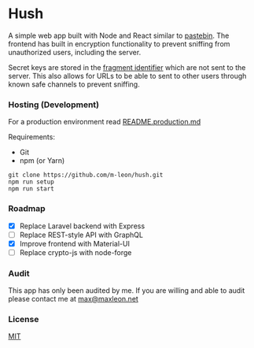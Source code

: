# Hush

A simple web app built with Node and React similar to [pastebin](https://pastebin.com/). The frontend has built in encryption functionality to prevent sniffing from unauthorized users, including the server.

Secret keys are stored in the [fragment identifier](https://tools.ietf.org/html/rfc1808#section-2.4.1) which are not sent to the server. This also allows for URLs to be able to sent to other users through known safe channels to prevent sniffing.

### Hosting (Development)

For a production environment read [README.production.md](README.production.md)

Requirements:

- Git
- npm (or Yarn)

```
git clone https://github.com/m-leon/hush.git
npm run setup
npm run start
```

### Roadmap

- [x] Replace Laravel backend with Express
- [ ] Replace REST-style API with GraphQL
- [x] Improve frontend with Material-UI
- [ ] Replace crypto-js with node-forge

### Audit

This app has only been audited by me. If you are willing and able to audit please contact me at max@maxleon.net

### License

[MIT](https://opensource.org/licenses/MIT)
